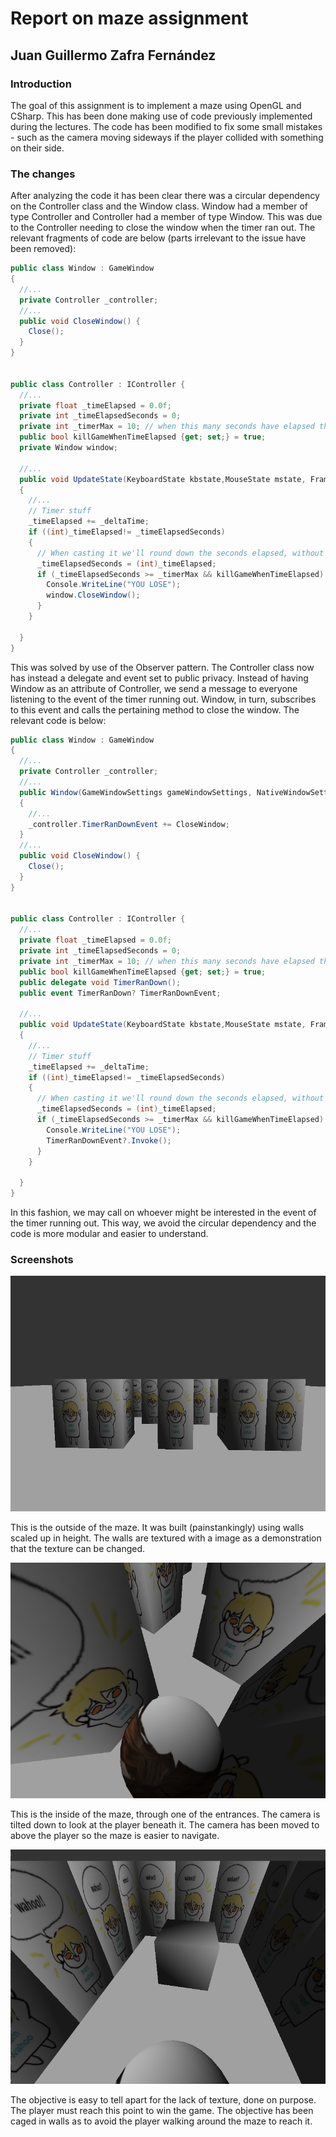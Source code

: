 # Report on maze assignment
## Juan Guillermo Zafra Fernández

### Introduction

The goal of this assignment is to implement a maze using OpenGL and CSharp. This has been done making use of code previously implemented during the lectures. The code has been modified to fix some small mistakes - such as the camera moving sideways if the player collided with something on their side.

### The changes

After analyzing the code it has been clear there was a circular dependency on the Controller class and the Window class. Window had a member of type Controller and Controller had a member of type Window. This was due to the Controller needing to close the window when the timer ran out. The relevant fragments of code are below (parts irrelevant to the issue have been removed):

```csharp
public class Window : GameWindow
{
  //...
  private Controller _controller;
  //...
  public void CloseWindow() {
    Close();
  }
}


public class Controller : IController {
  //...
  private float _timeElapsed = 0.0f;
  private int _timeElapsedSeconds = 0;
  private int _timerMax = 10; // when this many seconds have elapsed the player will have lost
  public bool killGameWhenTimeElapsed {get; set;} = true;
  private Window window;

  //...
  public void UpdateState(KeyboardState kbstate,MouseState mstate, FrameEventArgs e)
  {
    //...
    // Timer stuff 
    _timeElapsed += _deltaTime;
    if ((int)_timeElapsed!= _timeElapsedSeconds)
    {
      // When casting it we'll round down the seconds elapsed, without taking the floating point
      _timeElapsedSeconds = (int)_timeElapsed;
      if (_timeElapsedSeconds >= _timerMax && killGameWhenTimeElapsed) {
        Console.WriteLine("YOU LOSE");
        window.CloseWindow();
      }
    }

  }
}
```

This was solved by use of the Observer pattern. The Controller class now has instead a delegate and event set to public privacy. Instead of having Window as an attribute of Controller, we send a message to everyone listening to the event of the timer running out. Window, in turn, subscribes to this event and calls the pertaining method to close the window. The relevant code is below:

```csharp
public class Window : GameWindow
{
  //...
  private Controller _controller;
  //...
  public Window(GameWindowSettings gameWindowSettings, NativeWindowSettings nativeWindowSettings) : base(gameWindowSettings,nativeWindowSettings)
  {
    //...
    _controller.TimerRanDownEvent += CloseWindow;
  }
  //...
  public void CloseWindow() {
    Close();
  }
}


public class Controller : IController {
  //...
  private float _timeElapsed = 0.0f;
  private int _timeElapsedSeconds = 0;
  private int _timerMax = 10; // when this many seconds have elapsed the player will have lost
  public bool killGameWhenTimeElapsed {get; set;} = true;
  public delegate void TimerRanDown();
  public event TimerRanDown? TimerRanDownEvent;

  //...
  public void UpdateState(KeyboardState kbstate,MouseState mstate, FrameEventArgs e)
  {
    //...
    // Timer stuff 
    _timeElapsed += _deltaTime;
    if ((int)_timeElapsed!= _timeElapsedSeconds)
    {
      // When casting it we'll round down the seconds elapsed, without taking the floating point
      _timeElapsedSeconds = (int)_timeElapsed;
      if (_timeElapsedSeconds >= _timerMax && killGameWhenTimeElapsed) {
        Console.WriteLine("YOU LOSE");
        TimerRanDownEvent?.Invoke();
      }
    }

  }
}
```

In this fashion, we may call on whoever might be interested in the event of the timer running out. This way, we avoid the circular dependency and the code is more modular and easier to understand.

### Screenshots

![](./Images/MazeOutside.png)

This is the outside of the maze. It was built (painstankingly) using walls scaled up in height. The walls are textured with a image as a demonstration that the texture can be changed.

![](./Images/GregorbInsideMaze.png)

This is the inside of the maze, through one of the entrances. The camera is tilted down to look at the player beneath it. The camera has been moved to above the player so the maze is easier to navigate.

![](./Images/Objective.png)

The objective is easy to tell apart for the lack of texture, done on purpose. The player must reach this point to win the game. The objective has been caged in walls as to avoid the player walking around the maze to reach it.